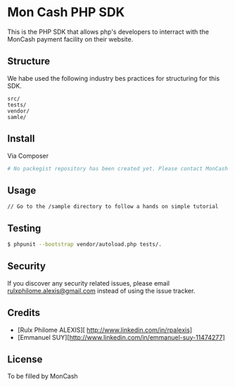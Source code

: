 # Mon Cash PHP SDK

This is the PHP SDK that allows php's developers to interract with the MonCash payment facility on their website. 

## Structure

We habe used the following industry bes practices for structuring for this SDK.

```
src/
tests/
vendor/
samle/
```


## Install

Via Composer

``` bash
# No packegist repository has been created yet. Please contact MonCash for informations on downloading the library.
```

## Usage

```
// Go to the /sample directory to follow a hands on simple tutorial
```

## Testing

``` bash
$ phpunit --bootstrap vendor/autoload.php tests/.
```


## Security

If you discover any security related issues, please email rulxphilome.alexis@gmail.com instead of using the issue tracker.

## Credits

- [Rulx Philome ALEXIS][ http://www.linkedin.com/in/rpalexis]
- [Emmanuel SUY][http://www.linkedin.com/in/emmanuel-suy-11474277]

## License

To be filled by MonCash
